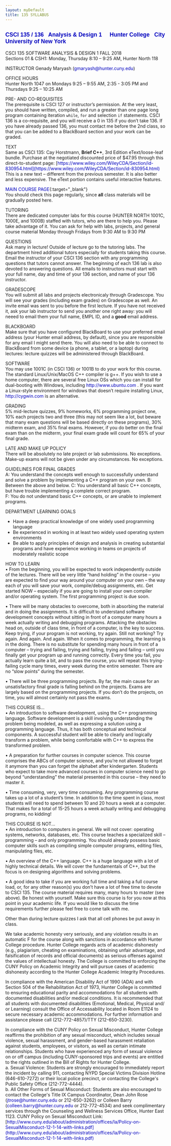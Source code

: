 ```yaml
---
layout: myDefault 
title: 135 SYLLABUS  
---
```

<style>  
table {
    border-collapse: collapse;
}
table, td, th {
    text-align: left;
    padding: 5px;
    border: 1px solid #dee1e4;
}
tr:nth-child(even) {background-color: #fafafa;}
tr:nth-child(odd) {background-color: #ffffff;}
hr.style-six {
    border: 0;
    height: 0;
    border-top: 1px solid rgba(0, 0, 0, 0.1);
    border-bottom: 1px solid rgba(255, 255, 255, 0.3);
}
a:link {
    text-decoration: none;
    color: #0000BF;
}
a:visited {
    text-decoration: none;
    color: #0000BF;
}
a:hover {
    text-decoration: none;
    color: #0000FF;
}
a:active {
    text-decoration: none;
    color: #00007F;
}
</style>
[<span style="font-family:Arial; font-size:17.6px">CSCI 135 / 136 &nbsp; Analysis & Design 1 &nbsp; &nbsp; Hunter College &nbsp; City University of New York</span>](2018_fall.html)    
---
CSCI 135 SOFTWARE ANALYSIS & DESIGN 1 FALL 2018  
Sections 01 & CSH1: Monday, Thursday 8:10 – 9:25 AM, Hunter North 118  

INSTRUCTOR Genady Maryash (gmaryash@hunter.cuny.edu)  

OFFICE HOURS  
Hunter North 1047 on Mondays 9:25 – 9:55 AM, 2:35 - 3:05 PM and Thursdays 9:25 – 10:25 AM  
  
PRE- AND CO-REQUISITES  
The prerequisite is CSCI 127 or instructor’s permission. At the very least, you should have written, compiled, and run a greater than one page long program containing iteration `while`, `for` and selection `if` statements.  CSCI 136 is a co-requisite, and you will receive a 0 in 135 if you don’t take 136. If you have already passed 136, you must contact me before the 2nd class, so that you can be added to a BlackBoard section and your work can be graded.  

TEXT  
Same as CSCI 135: Cay Horstmann, **Brief C++**, 3rd Edition eText/loose-leaf bundle. Purchase at the negotiated discounted price of $47.95 through this direct-to-student page:  [https://www.wiley.com/WileyCDA/Section/id-830954.html](https://www.wiley.com/WileyCDA/Section/id-830954.html)  
This is a new text – different from the previous semester.  It is also better and less expensive.  The eText portion contains useful interactive features.  
  
[MAIN COURSE PAGE](2018_fall.html){:target="_blank"}  
You should check this page regularly, since **all** class materials will be gradually posted here.  

TUTORING  
There are dedicated computer labs for this course (HUNTER NORTH 1001C, 1000E, and 1000B) staffed with tutors, who are there to help you.  Please take advantage of it.  You can ask for help with labs, projects, and general course material 
Monday through Fridays from 9:30 AM to 9:30 PM  

QUESTIONS  
Ask many in lecture!  Outside of lecture go to the tutoring labs.  The department hired additional tutors especially for students taking this course.  Email the instructor of your CSCI 136 section with any programming questions that tutors cannot answer.  The beginning of each 136 lab is also devoted to answering questions.  All emails to instructors must start with your full name, day and time of your 136 section, and name of your 136 instructor.  

GRADESCOPE  
You will submit all labs and projects electronicaly through Gradescope.  You will see your grades (including exam grades) on Gradescope as well.  An invite email was sent to you before the first lecture.  If you have not received it, ask your lab instructor to send you another one right away: you will neeed to email them your full name, EMPL ID, and a **good** email address.  

BLACKBOARD  
Make sure that you have configured BlackBoard to use your preferred email address (your Hunter email address, by default), since you are responsible for any email I might send there.  You will also need to be able to connect to BlackBoard from some device (a phone, a tablet, or a laptop) during lectures: lecture quizzes will be administered through BlackBoard.  

SOFTWARE  
You may use 1001C (in CSCI 136) or 1001B to do your work for this course. The standard Linux/Unix/MacOS C++ compiler is g++. If you wish to use a home computer, there are several free Linux OSs which you can install for dual-booting with Windows, including http://www.ubuntu.com . If you want a Linux-style environment for windows that doesn’t require installing Linux, http://cygwin.com is an alternative.  

GRADING  
5% mid-lecture quizzes, 9% homeworks, 6% programming project one, 10% each projects two and three (this may not seem like a lot, but beware that many exam questions will be based directly on these programs), 30% midterm exam, and 35% final exams. However, if you do better on the final exam than on the midterm, your final exam grade will count for 65% of your final grade.  
  
LATE AND MAKE UP POLICY  
There will be absolutely no late project or lab submissions.  No exceptions.  
Make-up exams will not be given under any circumstances.  No exceptions.  
  
GUIDELINES FOR FINAL GRADES  
A: You understand the concepts well enough to successfully understand and solve a problem by implementing a C++ program on your own.
B: Between the above and below.
C: You understand all basic C++ concepts, but have trouble implementing a complete correct program.  
F: You do not understand basic C++ concepts, or are unable to implement programs.  
  
DEPARTMENT LEARNING GOALS  
- Have a deep practical knowledge of one widely used programming language  
- Be experienced in working in at least two widely used operating system environments  
- Be able to apply principles of design and analysis in creating substantial programs and have experience working
in teams on projects of moderately realistic scope  
  
HOW TO LEARN  
• From the beginning, you will be expected to work independently outside of the lectures. There will be very little “hand holding” in the course – you are expected to find your way around your computer on your own – the way each of you will save your work, compile/debug assignments, etc.  Get started NOW – especially if you are going to install your own compiler and/or operating system. The first programming project is due soon.  

• There will be many obstacles to overcome, both in absorbing the material and in doing the assignments. It is difficult to understand software development concepts without sitting in front of a computer many hours a week actually writing and debugging programs. Attacking the obstacles head on, outside of class time, in front of a computer, is the key to success. Keep trying, if your program is not working, try again. Still not working? Try again. And again. And again. When it comes to programming, the learning is in the doing. There is no substitute for spending many hours in front of a computer – trying and failing, trying and failing, trying and failing – until you finally get your program up and running correctly. Every time you fail, you actually learn quite a bit, and to pass the course, you will repeat this trying-failing cycle many times, every week during the entire semester. There are no “slow points” during the semester.  

• There will be three programming projects. By far, the main cause for an unsatisfactory final grade is falling behind on the projects. Exams are largely based on the programming projects. If you don’t do the projects, on time, you will almost certainly not pass the exams.  
  
THIS COURSE IS...  
• An introduction to software development, using the C++ programming language. Software development is a skill involving understanding the problem being modeled, as well as expressing a solution using a programming language. Thus, it has both conceptual and technical components. A successful student will be able to clearly and logically transform a problem, while being comfortable with C++ to express the transformed problem. 

• A preparation for further courses in computer science. This course comprises the ABCs of computer science, and you’re not allowed to forget it anymore than you can forget the alphabet after kindergarten. Students who expect to take more advanced courses in computer science need to go beyond “understanding” the material presented in this course – they need to master it.  

• Time consuming, very, very time consuming. Any programming course takes up a lot of a student’s time. In addition to the time spent in class, most students will need to spend between 10 and 20 hours a week at a computer. That makes for a total of 15-25 hours a week actually writing and debugging programs, no kidding!  

THIS COURSE IS NOT...  
• An introduction to computers in general. We will not cover: operating systems, networks, databases, etc. This course teaches a specialized skill – programming – and only programming. You should already possess basic computer skills such as compiling simple computer programs, editing files, manipulating files, etc.  

• An overview of the C++ language. C++ is a huge language with a lot of highly technical details. We will cover the fundamentals of C++, but the focus is on designing algorithms and solving problems.  

• A good idea to take if you are working full time and taking a full course load, or, for any other reason(s) you don’t have a lot of free time to devote to CSCI 135. The course material requires many, many hours to master (see above). Be honest with yourself. Make sure this course is for you now at this point in your academic life. If you would like to discuss the time requirements further please feel free to come talk with me.  

Other than during lecture quizzes I ask that all cell phones be put away in class. 

We take academic honesty very seriously, and any violation results in an automatic F for the course along with sanctions in accordance with Hunter College procedure. 
Hunter College regards acts of academic dishonesty (e.g., plagiarism, cheating on examinations, obtaining unfair advantage, and falsification of records and official documents) as serious offenses against the values of intellectual honesty. The College is committed to enforcing the CUNY Policy on Academic Integrity and will pursue cases of academic dishonesty according to the Hunter College Academic Integrity Procedures.  

In compliance with the American Disability Act of 1990 (ADA) and with Section 504 of the Rehabilitation Act of 1973, Hunter College is committed to ensuring educational parity and accommodations for all students with documented disabilities and/or medical conditions. It is recommended that all students with documented disabilities (Emotional, Medical, Physical and/ or Learning) consult the Office of Accessability located in Room E1124 to secure necessary academic accommodations. For further information and assistance please call (212-772-4857)/TTY (212-650-3230).  

In compliance with the CUNY Policy on Sexual Misconduct, Hunter College reaffirms the prohibition of any sexual misconduct, which includes sexual violence, sexual harassment, and gender-based harassment retaliation against students, employees, or visitors, as well as certain intimate relationships. Students who have experienced any form of sexual violence on or off campus (including CUNY-sponsored trips and events) are entitled to the rights outlined in the Bill of Rights for Hunter College.  
a. Sexual Violence: Students are strongly encouraged to immediately report the incident by calling 911, contacting NYPD Special Victims Division Hotline (646-610-7272) or their local police precinct, or contacting the College's Public Safety Office (212-772-4444).  
b. All Other Forms of Sexual Misconduct: Students are also encouraged to contact the College's Title IX Campus Coordinator, Dean John Rose (jtrose@hunter.cuny.edu or 212-650-3262) or Colleen Barry (colleen.barry@hunter.cuny.edu or 212-772-4534) and seek complimentary services through the Counseling and Wellness Services Office, Hunter East 1123. CUNY Policy on Sexual Misconduct Link:
[http://www.cuny.edu/about/administration/offices/la/Policy-on-SexualMisconduct-12-1-14-with-links.pdf](http://www.cuny.edu/about/administration/offices/la/Policy-on-SexualMisconduct-12-1-14-with-links.pdf)  



